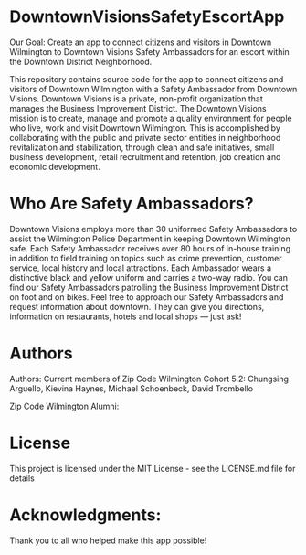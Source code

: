 # DowntownVisionsSafetyEscortApp
Our Goal: Create an app to connect citizens and visitors in Downtown Wilmington to Downtown Visions Safety Ambassadors for an escort within the Downtown District Neighborhood.

This repository contains source code for the app to connect citizens and visitors of Downtown Wilmington with a Safety Ambassador from Downtown Visions.  Downtown Visions is a private, non-profit organization that manages the Business Improvement District.  The Downtown Visions mission is to create, manage and promote a quality environment for people who live, work and visit Downtown Wilmington. This is accomplished by collaborating with the public and private sector entities in neighborhood revitalization and stabilization, through clean and safe initiatives, small business development, retail recruitment and retention, job creation and economic development.


# Who Are Safety Ambassadors?
Downtown Visions employs more than 30 uniformed Safety Ambassadors to assist the Wilmington Police Department in keeping Downtown Wilmington safe. Each Safety Ambassador receives over 80 hours of in-house training in addition to field training on topics such as crime prevention, customer service, local history and local attractions. Each Ambassador wears a distinctive black and yellow uniform and carries a two-way radio. You can find our Safety Ambassadors patrolling the Business Improvement District on foot and on bikes. Feel free to approach our Safety Ambassadors and request information about downtown. They can give you directions, information on restaurants, hotels and local shops — just ask!


# Authors
Authors:
Current members of Zip Code Wilmington Cohort 5.2:
Chungsing Arguello,
Kievina Haynes,
Michael Schoenbeck,
David Trombello

Zip Code Wilmington Alumni:


# License
This project is licensed under the MIT License - see the LICENSE.md file for details

# Acknowledgments:
Thank you to all who helped make this app possible!


